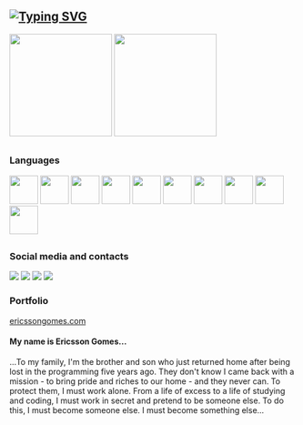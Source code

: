 ## [![Typing SVG](https://readme-typing-svg.demolab.com?font=Fira+Code&pause=1000&color=0D8A1F&random=false&width=435&lines=Hey!+I'm+Ericsson+Gomes)](https://git.io/typing-svg)

<div>
  <a href="https://github.com/NanoThecnolog"></a>
  <img height="180em" src="https://github-readme-stats.vercel.app/api?username=NanoThecnolog&show_icons=true&theme=shadow_green&include_all_commits=true&count_private=true"/>
  <img height="180em" src="https://github-readme-stats.vercel.app/api/top-langs/?username=NanoThecnolog&layout=compact&langs_count=16&theme=shadow_green"/>
</div>

##
### Languages

<div>
  <a href="https://nextjs.org/" target="_blank" rel="noopener noreferrer"><img height="50em" src="https://cdn.jsdelivr.net/gh/devicons/devicon@latest/icons/nextjs/nextjs-original.svg"/></a>
  <a href="https://nodejs.org/en" target="_blank" rel="noopener noreferrer"><img height="50em" src="https://cdn.jsdelivr.net/gh/devicons/devicon@latest/icons/nodejs/nodejs-original.svg" /></a>
  <a href="https://react.dev/" target="_blank" rel="noopener noreferrer"><img height="50em" src="https://cdn.jsdelivr.net/gh/devicons/devicon@latest/icons/react/react-original-wordmark.svg" /></a>
  <a href="https://www.typescriptlang.org/" target="_blank" rel="noopener noreferrer"><img height="50em" src="https://cdn.jsdelivr.net/gh/devicons/devicon@latest/icons/typescript/typescript-plain.svg" /></a>
  <a href="https://vuejs.org/" target="_blank" rel="noopener noreferrer"><img height="50em" src="https://cdn.jsdelivr.net/gh/devicons/devicon@latest/icons/vuejs/vuejs-original-wordmark.svg" /></a>
  <a href="https://www.w3schools.com/js/" target="_blank" rel="noopener noreferrer"><img height="50em" src="https://cdn.jsdelivr.net/gh/devicons/devicon@latest/icons/nestjs/nestjs-original.svg" /></a>
  <a href="https://www.php.net/" target="_blank" rel="noopener noreferrer"><img height="50em" src="https://cdn.jsdelivr.net/gh/devicons/devicon@latest/icons/php/php-plain.svg" /></a>
  <a href="https://www.postgresql.org/" target="_blank" rel="noopener noreferrer"><img height="50em" src="https://cdn.jsdelivr.net/gh/devicons/devicon@latest/icons/postgresql/postgresql-plain-wordmark.svg" /></a>
  <img height="50em" src="https://cdn.jsdelivr.net/gh/devicons/devicon@latest/icons/archlinux/archlinux-original.svg"/>  
  <img height="50em" src="https://cdn.jsdelivr.net/gh/devicons/devicon@latest/icons/express/express-original.svg" />  
</div>

##
### Social media and contacts

<div>
  <a href="https://www.instagram.com/ericsson.costagomes/" target="_blank" rel="noopener noreferrer"><img src="https://img.shields.io/badge/Instagram-E4405F?style=for-the-badge&logo=instagram&logoColor=white"/></a>
  <a href="https://www.facebook.com/ericsson.costagomes" target="_blank" rel="noopener noreferrer"><img src="https://img.shields.io/badge/Facebook-1877F2?style=for-the-badge&logo=facebook&logoColor=white"/></a>
  <a href="https://www.linkedin.com/in/ericssongomes/" target="_blank" rel="noopener noreferrer"><img src="https://img.shields.io/badge/LinkedIn-0077B5?style=for-the-badge&logo=linkedin&logoColor=white"/></a>
  <a href="mailto:contato@ericssongomes.com" target="_blank" rel="noopener noreferrer"><img src="https://img.shields.io/badge/Gmail-D14836?style=for-the-badge&logo=gmail&logoColor=white"/></a>
  
</div>

### Portfolio
<div>
  <a href="https://www.ericssongomes.com">ericssongomes.com</a>
</div>


#### My name is Ericsson Gomes...
  ...To my family, I'm the brother and son who just returned home after being lost in the programming five years ago. They don't know I came back with a mission - to bring pride and riches to our home - and they never can. To protect them, I must work alone. From a life of excess to a life of studying and coding, I must work in secret and pretend to be someone else. To do this, I must become someone else. I must become something else...



<!--
**NanoThecnolog/NanoThecnolog** is a ✨ _special_ ✨ repository because its `README.md` (this file) appears on your GitHub profile.

Here are some ideas to get you started:

- 🔭 Today i'm working with Full Stack web development..
- 🌱 I’m currently learning ...
- 👯 I’m looking to collaborate on ...
- 🤔 I’m looking for help with ...
- 💬 Ask me about ...
- 📫 How to reach me: ...
- 😄 Pronouns: ...
- ⚡ Fun fact: ...
-->
